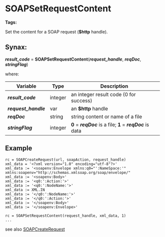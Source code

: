 # SOAPSetRequestContent

**Tags:**
<badge text='curl' vertical='middle' />
<badge text='soap' vertical='middle' />
<badge text='http' vertical='middle' />

Set the content for a SOAP request (**$http** handle).

## Synax:

***result_code*** = **SOAPSetRequestContent**(***request_handle***, ***reqDoc***, ***stringFlag***)

where:

| Variable | Type | Description |
|--|--|--|
***result_code*** | integer |an integer result code (0 for success)
***request_handle*** | var | an **$http** handle
***reqDoc*** | string |string content or name of a file
***stringFlag*** | integer |**0** = ***reqDoc*** is a file; **1** = ***reqDoc*** is data

## Example
```
rc = SOAPCreateRequest(url, soapAction, request_handle)
xml_data = '<?xml version="1.0" encoding="utf-8"?>'
xml_data := '<soapenv:Envelope xmlns:q0="':NameSpace:'" xmlns:soapenv="http://schemas.xmlsoap.org/soap/envelope/"
xml_data := '<soapenv:Body>'
xml_data := '<q0:':Action:'>'
xml_data := '<q0:':NodeName:'>'
xml_data := XML.IN
xml_data := '</q0:':NodeName:'>'
xml_data := '</q0:':Action:'>'
xml_data := '</soapenv:Body>'
xml_data := '</soapenv:Envelope>'

rc = SOAPSetRequestContent(request_handle, xml_data, 1)
...
```

see also [SOAPCreateRequest](../SOAPCreateRequest/#heading)